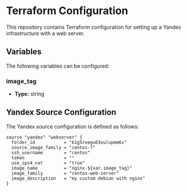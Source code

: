 # Terraform Configuration

This repository contains Terraform configuration for setting up a Yandex infrastructure with a web server.

## Variables

The following variables can be configured:

### image_tag

- **Type:** string

## Yandex Source Configuration

The Yandex source configuration is defined as follows:

```hcl
source "yandex" "webserver" {
  folder_id           = "b1g5reegu63oulupmm6s"
  source_image_family = "centos-7"
  ssh_username        = "centos"
  token               = ""
  use_ipv4_nat        = "true"
  image_name          = "nginx-${var.image_tag}"
  image_family        = "centos-web-server"
  image_description   = "my custom debian with nginx"
}


